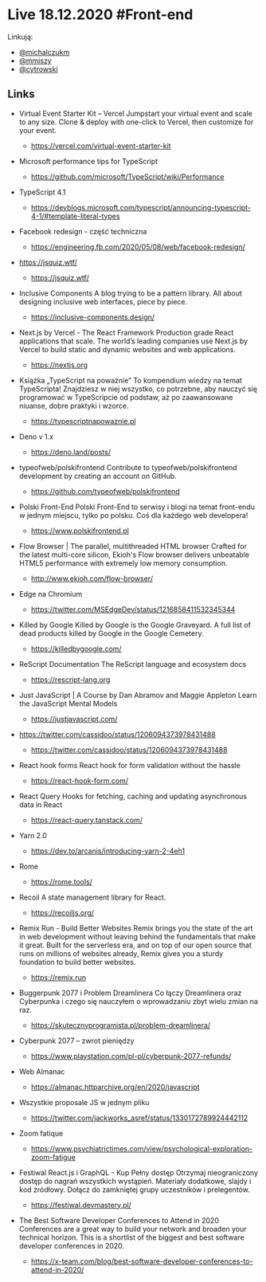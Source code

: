 # Live 18.12.2020 #Front-end

Linkują:

- [@michalczukm](https://twitter.com/michalczukm)
- [@mmiszy](https://twitter.com/mmiszy)
- [@cytrowski](https://twitter.com/cytrowski)

## Links

- Virtual Event Starter Kit – Vercel
  Jumpstart your virtual event and scale to any size. Clone & deploy with one-click to Vercel, then customize for your event.

  - https://vercel.com/virtual-event-starter-kit

- Microsoft performance tips for TypeScript
  - https://github.com/microsoft/TypeScript/wiki/Performance
- TypeScript 4.1
  - https://devblogs.microsoft.com/typescript/announcing-typescript-4-1/#template-literal-types
- Facebook redesign - część techniczna
  - https://engineering.fb.com/2020/05/08/web/facebook-redesign/
- https://jsquiz.wtf/
  - https://jsquiz.wtf/
- Inclusive Components
  A blog trying to be a pattern library. All about designing inclusive web interfaces, piece by piece.

  - https://inclusive-components.design/

- Next.js by Vercel - The React Framework
  Production grade React applications that scale. The world’s leading companies use Next.js by Vercel to build static and dynamic websites and web applications.

  - https://nextjs.org

- Książka „TypeScript na poważnie”
  To kompendium wiedzy na temat TypeScripta! Znajdziesz w niej wszystko, co potrzebne, aby nauczyć się programować w TypeScripcie od podstaw, aż po zaawansowane niuanse, dobre praktyki i wzorce.

  - https://typescriptnapowaznie.pl

- Deno v 1.x
  - https://deno.land/posts/
- typeofweb/polskifrontend
  Contribute to typeofweb/polskifrontend development by creating an account on GitHub.

  - https://github.com/typeofweb/polskifrontend

- Polski Front-End
  Polski Front-End to serwisy i blogi na temat front-endu w jednym miejscu, tylko po polsku. Coś dla każdego web developera!

  - https://www.polskifrontend.pl

- Flow Browser | The parallel, multithreaded HTML browser
  Crafted for the latest multi-core silicon, Ekioh's Flow browser delivers unbeatable HTML5 performance with extremely low memory consumption.

  - http://www.ekioh.com/flow-browser/

- Edge na Chromium
  - https://twitter.com/MSEdgeDev/status/1216858411532345344
- Killed by Google
  Killed by Google is the Google Graveyard. A full list of dead products killed by Google in the Google Cemetery.

  - https://killedbygoogle.com/

- ReScript Documentation
  The ReScript language and ecosystem docs

  - https://rescript-lang.org

- Just JavaScript | A Course by Dan Abramov and Maggie Appleton
  Learn the JavaScript Mental Models

  - https://justjavascript.com/

- https://twitter.com/cassidoo/status/1206094373978431488
  - https://twitter.com/cassidoo/status/1206094373978431488
- React hook forms
  React hook for form validation without the hassle

  - https://react-hook-form.com/

- React Query
  Hooks for fetching, caching and updating asynchronous data in React

  - https://react-query.tanstack.com/

- Yarn 2.0
  - https://dev.to/arcanis/introducing-yarn-2-4eh1
- Rome
  - https://rome.tools/
- Recoil
  A state management library for React.

  - https://recoiljs.org/

- Remix Run - Build Better Websites
  Remix brings you the state of the art in web development without leaving behind the fundamentals that make it great. Built for the serverless era, and on top of our open source that runs on millions of websites already, Remix gives you a sturdy foundation to build better websites.

  - https://remix.run

- Buggerpunk 2077 i Problem Dreamlinera
  Co łączy Dreamlinera oraz Cyberpunka i czego się nauczyłem o wprowadzaniu zbyt wielu zmian na raz.

  - https://skutecznyprogramista.pl/problem-dreamlinera/

- Cyberpunk 2077 – zwrot pieniędzy
  - https://www.playstation.com/pl-pl/cyberpunk-2077-refunds/
- Web Almanac
  - https://almanac.httparchive.org/en/2020/javascript
- Wszystkie proposale JS w jednym pliku
  - https://twitter.com/jackworks_asref/status/1330172789924442112
- Zoom fatique
  - https://www.psychiatrictimes.com/view/psychological-exploration-zoom-fatigue
- Festiwal React.js i GraphQL - Kup Pełny dostęp
  Otrzymaj nieograniczony dostęp do nagrań wszystkich wystąpień. Materiały dodatkowe, slajdy i kod źródłowy. Dołącz do zamkniętej grupy uczestników i prelegentów.

  - https://festiwal.devmastery.pl/

- The Best Software Developer Conferences to Attend in 2020
  Conferences are a great way to build your network and broaden your technical horizon. This is a shortlist of the biggest and best software developer conferences in 2020.

  - https://x-team.com/blog/best-software-developer-conferences-to-attend-in-2020/
